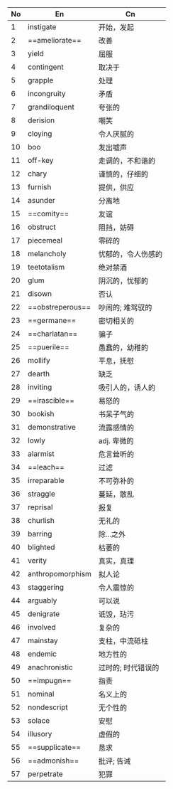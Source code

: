 
| No  | En               | Cn         |
| --- | ---------------- | ---------- |
| 1   | instigate        | 开始，发起      |
| 2   | ==ameliorate==   | 改善         |
| 3   | yield            | 屈服         |
| 4   | contingent       | 取决于        |
| 5   | grapple          | 处理         |
| 6   | incongruity      | 矛盾         |
| 7   | grandiloquent    | 夸张的        |
| 8   | derision         | 嘲笑         |
| 9   | cloying          | 令人厌腻的      |
| 10  | boo              | 发出嘘声       |
| 11  | off-key          | 走调的，不和谐的   |
| 12  | chary            | 谨慎的，仔细的    |
| 13  | furnish          | 提供，供应      |
| 14  | asunder          | 分离地        |
| 15  | ==comity==       | 友谊         |
| 16  | obstruct         | 阻挡，妨碍      |
| 17  | piecemeal        | 零碎的        |
| 18  | melancholy       | 忧郁的，令人伤感的  |
| 19  | teetotalism      | 绝对禁酒       |
| 20  | glum             | 阴沉的，忧郁的    |
| 21  | disown           | 否认         |
| 22  | ==obstreperous== | 吵闹的; 难驾驭的  |
| 23  | ==germane==      | 密切相关的      |
| 24  | ==charlatan==    | 骗子         |
| 25  | ==puerile==      | 愚蠢的，幼稚的    |
| 26  | mollify          | 平息，抚慰      |
| 27  | dearth           | 缺乏         |
| 28  | inviting         | 吸引人的，诱人的   |
| 29  | ==irascible==    | 易怒的        |
| 30  | bookish          | 书呆子气的      |
| 31  | demonstrative    | 流露感情的      |
| 32  | lowly            | adj. 卑微的   |
| 33  | alarmist         | 危言耸听的      |
| 34  | ==leach==        | 过滤         |
| 35  | irreparable      | 不可弥补的      |
| 36  | straggle         | 蔓延，散乱      |
| 37  | reprisal         | 报复         |
| 38  | churlish         | 无礼的        |
| 39  | barring          | 除...之外     |
| 40  | blighted         | 枯萎的        |
| 41  | verity           | 真实，真理      |
| 42  | anthropomorphism | 拟人论        |
| 43  | staggering       | 令人震惊的      |
| 44  | arguably         | 可以说        |
| 45  | denigrate        | 诋毁，玷污      |
| 46  | involved         | 复杂的        |
| 47  | mainstay         | 支柱，中流砥柱    |
| 48  | endemic          | 地方性的       |
| 49  | anachronistic    | 过时的; 时代错误的 |
| 50  | ==impugn==       | 指责         |
| 51  | nominal          | 名义上的       |
| 52  | nondescript      | 无个性的       |
| 53  | solace           | 安慰         |
| 54  | illusory         | 虚假的        |
| 55  | ==supplicate==   | 恳求         |
| 56  | ==admonish==     | 批评; 告诫     |
| 57  | perpetrate       | 犯罪         |
